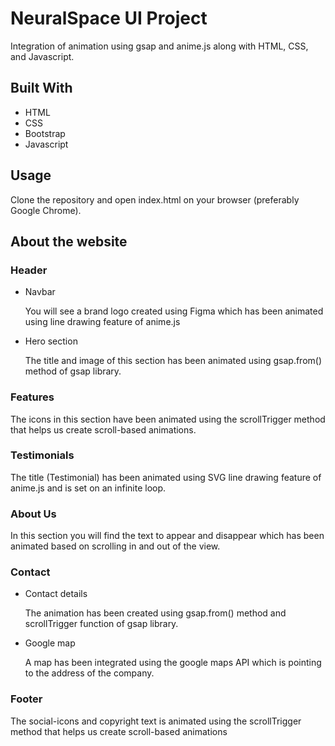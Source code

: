 # NeuralSpace UI Project
Integration of animation using gsap and anime.js along with HTML, CSS, and Javascript.

## Built With
* HTML
* CSS
* Bootstrap
* Javascript
## Usage
Clone the repository and open index.html on your browser (preferably Google Chrome).
## About the website

### Header
* Navbar

    You will see a brand logo created using Figma which has been animated using line drawing feature of anime.js

* Hero section

    The title and image of this section has been animated using gsap.from() method of gsap library.

### Features
The icons in this section have been animated using the scrollTrigger method that helps us create scroll-based animations.

### Testimonials
The title (Testimonial) has been animated using SVG line drawing feature of anime.js and is set on an infinite loop.

### About Us
In this section you will find the text to appear and disappear which has been animated based on scrolling in and out of the view.

### Contact
* Contact details

    The animation has been created using gsap.from() method and scrollTrigger function of gsap library.
* Google map

    A map has been integrated using the google maps API which is pointing to the address of the company.

### Footer
The social-icons and copyright text is animated using the scrollTrigger method that helps us create scroll-based animations

